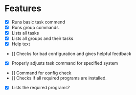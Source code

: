 # Features

- [x] Runs basic task commend
- [x] Runs group commands
- [x] Lists all tasks
- [x] Lists all groups and their tasks
- [x] Help text
- [] Checks for bad configuration and gives helpful feedback
- [x] Properly adjusts task command for specified system
- [] Command for config check
- [] Checks if all required programs are installed.
- [x] Lists the required programs?